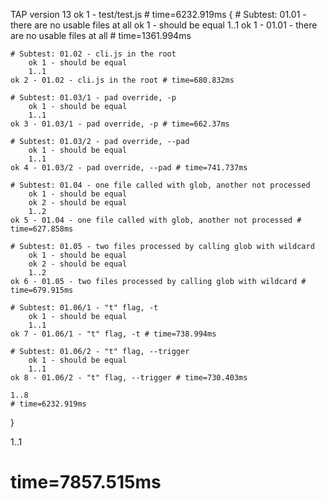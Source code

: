 TAP version 13
ok 1 - test/test.js # time=6232.919ms {
    # Subtest: 01.01 - there are no usable files at all
        ok 1 - should be equal
        1..1
    ok 1 - 01.01 - there are no usable files at all # time=1361.994ms
    
    # Subtest: 01.02 - cli.js in the root
        ok 1 - should be equal
        1..1
    ok 2 - 01.02 - cli.js in the root # time=680.832ms
    
    # Subtest: 01.03/1 - pad override, -p
        ok 1 - should be equal
        1..1
    ok 3 - 01.03/1 - pad override, -p # time=662.37ms
    
    # Subtest: 01.03/2 - pad override, --pad
        ok 1 - should be equal
        1..1
    ok 4 - 01.03/2 - pad override, --pad # time=741.737ms
    
    # Subtest: 01.04 - one file called with glob, another not processed
        ok 1 - should be equal
        ok 2 - should be equal
        1..2
    ok 5 - 01.04 - one file called with glob, another not processed # time=627.858ms
    
    # Subtest: 01.05 - two files processed by calling glob with wildcard
        ok 1 - should be equal
        ok 2 - should be equal
        1..2
    ok 6 - 01.05 - two files processed by calling glob with wildcard # time=679.915ms
    
    # Subtest: 01.06/1 - "t" flag, -t
        ok 1 - should be equal
        1..1
    ok 7 - 01.06/1 - "t" flag, -t # time=738.994ms
    
    # Subtest: 01.06/2 - "t" flag, --trigger
        ok 1 - should be equal
        1..1
    ok 8 - 01.06/2 - "t" flag, --trigger # time=730.403ms
    
    1..8
    # time=6232.919ms
}

1..1
# time=7857.515ms
